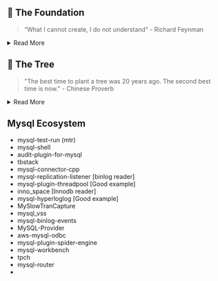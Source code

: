 ## 🌱 The Foundation
> “What I cannot create, I do not understand” - Richard Feynman

<details>
<summary>Read More</summary>

#### Ecosystem
- Dependency Management
  - Git Sub Modules
  - `extra` or `third_party` library
- Make vs CMake
- GDB
- Core Dump
- ASAN, TSAN, Debug, Valgrind
- Bazil Multi Module
- Git merge downstream
- gprof
- Compiler Optimization Levels
- Compilers `g++` vs `gcc`
- Boost vs STL

#### CPP
- Struct
- Class
- `ifdef`

</details>

## 🌳 The Tree
> "The best time to plant a tree was 20 years ago. The second best time is now." - Chinese Proverb

<details>
<summary>Read More</summary>

#### Mature Codebase
- Facebook Mysql
- OSS Mysql
- DuckDB
- MariaDB

</details>


## Mysql Ecosystem
- mysql-test-run (mtr)
- mysql-shell
- audit-plugin-for-mysql
- tbstack
- mysql-connector-cpp
- mysql-replication-listener [binlog reader]
- mysql-plugin-threadpool [Good example]
- inno_space [Innodb reader]
- mysql-hyperloglog [Good example]
- MySlowTranCapture
- mysql_vss
- mysql-binlog-events
- MySQL-Provider
- aws-mysql-odbc
- mysql-plugin-spider-engine
- mysql-workbench
- tpch
- mysql-router
- 
